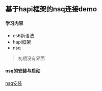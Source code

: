 ## 基于hapi框架的nsq连接demo

#### 学习内容
+ es6新语法
+ hapi框架
+ nsq

> 初期没有界面

#### nsq的安装与启动
[nsq安装](http://note.youdao.com/noteshare?id=e3db56fd2c32c2e411b27fb41701f599&sub=WEB0103121457810e443ebed3f4a184e2e5)